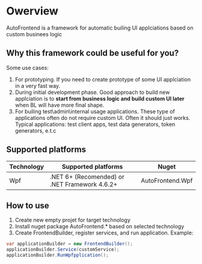 # Owerview

AutoFrontend is a framework for automatic builing UI applciations based on custom businees logic

## Why this framework could be useful for you?
Some use cases:
1) For prototyping. If you need to create prototype of some UI applciation in a very fast way.
2) During initial development phase. 
Good approach to build new applciation is to **start from business logic and build custom UI later** when BL will have more final shape.
3) For builing test\admin\internal usage applications. These type of applications often do not require custom UI. Often it should just works. Typical applications: test client apps, test data generators, token generators, e.t.c

## Supported platforms
| Technology | Supported platforms                           | Nuget            |
| ---------- | --------------------------------------------- | ---------------- |
| Wpf        | .NET 6+ (Recomended) or .NET Framework 4.6.2+ | AutoFrontend.Wpf |

## How to use
1) Create new empty projet for target technology
2) Install nuget package AutoFrontend.* based on selected technology
3) Create FrontendBuilder, register services, and run application. Example:

```csharp
var applicationBuilder = new FrontendBuilder();
applicationBuilder.Service(customService);
applicationBuilder.RunWpfpplication();
```
